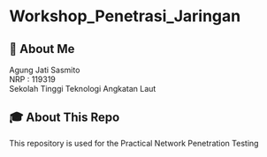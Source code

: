 # Workshop_Penetrasi_Jaringan

## 🚀 About Me
Agung Jati Sasmito <br>
NRP : 119319 <br>
Sekolah Tinggi Teknologi Angkatan Laut <br>

## 🎓 About This Repo
This repository is used for the Practical Network Penetration Testing
